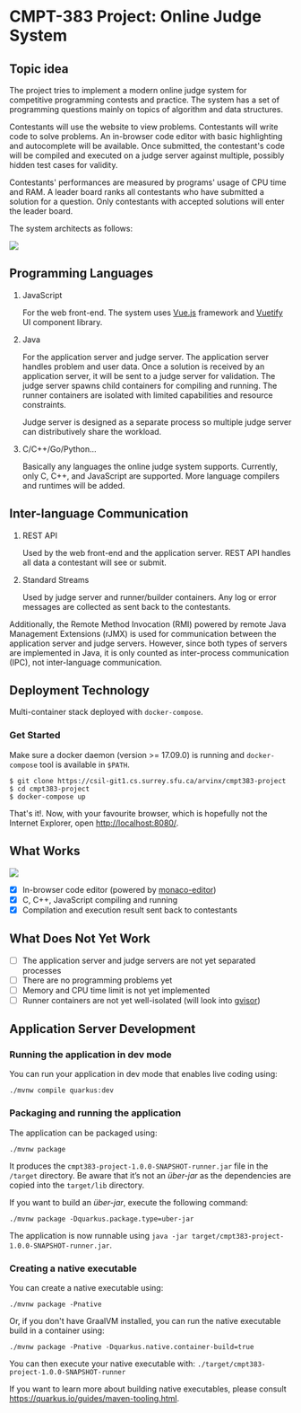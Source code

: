 # CMPT-383 Project: Online Judge System

## Topic idea

The project tries to implement a modern online judge system for competitive programming contests and 
practice. The system has a set of programming questions mainly on topics of algorithm and data 
structures. 

Contestants will use the website to view problems. Contestants will write code to solve problems. An 
in-browser code editor with basic highlighting and autocomplete will be available. Once submitted, 
the contestant's code will be compiled and executed on a judge server against multiple, possibly 
hidden test cases for validity.

Contestants' performances are measured by programs' usage of CPU time and RAM. A leader board ranks
all contestants who have submitted a solution for a question. Only contestants with accepted 
solutions will enter the leader board.

The system architects as follows:

![](https://i.imgur.com/UByQTtz.jpg)
 
## Programming Languages
1. JavaScript

    For the web front-end. The system uses [Vue.js](https://cn.vuejs.org/index.html) framework and 
    [Vuetify](https://vuetifyjs.com/en/) UI component library.

2. Java

    For the application server and judge server. The application server handles problem and user 
    data. Once a solution is received by an application server, it will be sent to a judge server 
    for validation. The judge server spawns child containers for compiling and running. The runner
    containers are isolated with limited capabilities and resource constraints.

    Judge server is designed as a separate process so multiple judge server can distributively share 
    the workload.

3. C/C++/Go/Python...

    Basically any languages the online judge system supports. Currently, only C, C++, and JavaScript 
    are supported. More language compilers and runtimes will be added.

## Inter-language Communication

1. REST API

    Used by the web front-end and the application server. REST API handles all data a contestant 
    will see or submit.

2. Standard Streams

    Used by judge server and runner/builder containers. Any log or error messages are collected as 
    sent back to the contestants.


Additionally, the Remote Method Invocation (RMI) powered by remote Java Management Extensions (rJMX) 
is used for communication between the application server and judge servers. However, since both 
types of servers are implemented in Java, it is only counted as inter-process communication (IPC),
not inter-language communication.

## Deployment Technology

Multi-container stack deployed with `docker-compose`.

### Get Started

Make sure a docker daemon (version >= 17.09.0) is running and `docker-compose` tool is available in 
`$PATH`.

```
$ git clone https://csil-git1.cs.surrey.sfu.ca/arvinx/cmpt383-project
$ cd cmpt383-project
$ docker-compose up
```

That's it!. Now, with your favourite browser, which is hopefully not the Internet Explorer, open 
[http://localhost:8080/](http://localhost:8080/).


## What Works

![](https://i.imgur.com/frYtsGc.jpg)

- [x] In-browser code editor (powered by 
[monaco-editor](https://github.com/microsoft/monaco-editor))
- [x] C, C++, JavaScript compiling and running
- [x] Compilation and execution result sent back to contestants

## What Does Not Yet Work

- [ ] The application server and judge servers are not yet separated processes
- [ ] There are no programming problems yet
- [ ] Memory and CPU time limit is not yet implemented
- [ ] Runner containers are not yet well-isolated (will look into 
[gvisor](https://github.com/google/gvisor))

## Application Server Development

### Running the application in dev mode

You can run your application in dev mode that enables live coding using:
```shell script
./mvnw compile quarkus:dev
```

### Packaging and running the application

The application can be packaged using:
```shell script
./mvnw package
```
It produces the `cmpt383-project-1.0.0-SNAPSHOT-runner.jar` file in the `/target` directory.
Be aware that it’s not an _über-jar_ as the dependencies are copied into the `target/lib` directory.

If you want to build an _über-jar_, execute the following command:
```shell script
./mvnw package -Dquarkus.package.type=uber-jar
```

The application is now runnable using `java -jar target/cmpt383-project-1.0.0-SNAPSHOT-runner.jar`.

### Creating a native executable

You can create a native executable using: 
```shell script
./mvnw package -Pnative
```

Or, if you don't have GraalVM installed, you can run the native executable build in a container using: 
```shell script
./mvnw package -Pnative -Dquarkus.native.container-build=true
```

You can then execute your native executable with: `./target/cmpt383-project-1.0.0-SNAPSHOT-runner`

If you want to learn more about building native executables, please consult https://quarkus.io/guides/maven-tooling.html.
